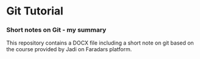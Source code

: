 # Git Tutorial 
### Short notes on Git - my summary

This repository contains a DOCX file including a short note on git based on the course provided by Jadi on Faradars platform.

